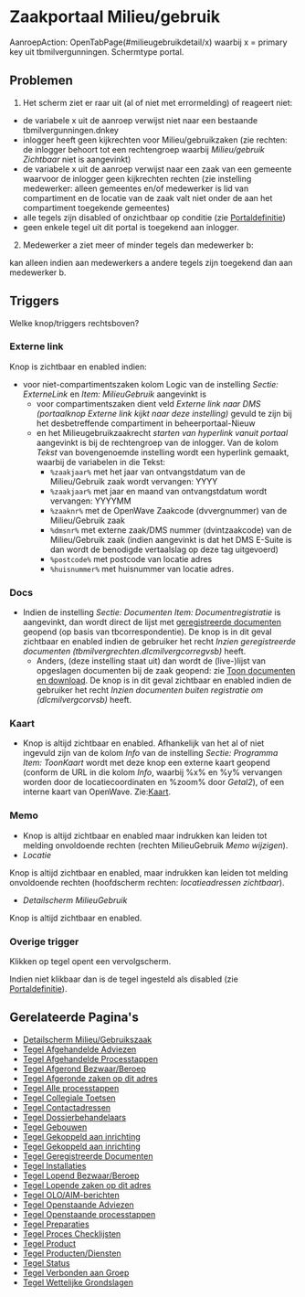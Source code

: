 # Zaakportaal Milieu/gebruik

AanroepAction: OpenTabPage(#milieugebruikdetail/x) waarbij x = primary key uit tbmilvergunningen.
Schermtype portal.

## Problemen

1. Het scherm ziet er raar uit (al of niet met errormelding) of reageert niet:

- de variabele x uit de aanroep verwijst niet naar een bestaande tbmilvergunningen.dnkey
- inlogger heeft geen kijkrechten voor Milieu/gebruikzaken (zie rechten: de inlogger behoort tot een rechtengroep waarbij _Milieu/gebruik Zichtbaar_ niet is aangevinkt)
- de variabele x uit de aanroep verwijst naar een zaak van een gemeente waarvoor de inlogger geen kijkrechten rechten (zie instelling medewerker: alleen gemeentes en/of medewerker is lid van compartiment en de locatie van de zaak valt niet onder de aan het compartiment toegekende gemeentes)
- alle tegels zijn disabled of onzichtbaar op conditie (zie [Portaldefinitie](/instellen_inrichten/portaldefinitie/README.md))
- geen enkele tegel uit dit portal is toegekend aan inlogger.

2. Medewerker a ziet meer of minder tegels dan medewerker b:

kan alleen indien aan medewerkers a andere tegels zijn toegekend dan aan medewerker b.

## Triggers

Welke knop/triggers rechtsboven?

### Externe link

Knop is zichtbaar en enabled indien:

- voor niet-compartimentszaken kolom Logic van de instelling _Sectie: ExterneLink_ en _Item: MilieuGebruik_ aangevinkt is
  - voor compartimentszaken dient veld _Externe link naar DMS (portaalknop Externe link kijkt naar deze instelling)_ gevuld te zijn bij het desbetreffende compartiment in beheerportaal-Nieuw
  - en het Milieugebruikzaakrecht _starten van hyperlink vanuit portaal_ aangevinkt is bij de rechtengroep van de inlogger. Van de kolom _Tekst_ van bovengenoemde instelling wordt een hyperlink gemaakt, waarbij de variabelen in die Tekst:
    - `%zaakjaar%` met het jaar van ontvangstdatum van de Milieu/Gebruik zaak wordt vervangen: YYYY
    - `%zaakjaar%` met jaar en maand van ontvangstdatum wordt vervangen: YYYYMM
    - `%zaaknr%` met de OpenWave Zaakcode (dvvergnummer) van de Milieu/Gebruik zaak
    - `%dmsnr%` met externe zaak/DMS nummer (dvintzaakcode) van de Milieu/Gebruik zaak (indien aangevinkt is dat het DMS E-Suite is dan wordt de benodigde vertaalslag op deze tag uitgevoerd)
    - `%postcode%` met postcode van locatie adres
    - `%huisnummer%` met huisnummer van locatie adres.

### Docs

- Indien de instelling _Sectie: Documenten Item: Documentregistratie_ is aangevinkt, dan wordt direct de lijst met [geregistreerde documenten](/probleemoplossing/module_overstijgende_schermen/geregistreerde_documenten/README.md) geopend (op basis van tbcorrespondentie). De knop is in dit geval zichtbaar en enabled indien de gebruiker het recht _Inzien geregistreerde documenten (tbmilvergrechten.dlcmilvergcorregvsb)_ heeft.
  - Anders, (deze instelling staat uit) dan wordt de (live-)lijst van opgeslagen documenten bij de zaak geopend: zie [Toon documenten en download](/probleemoplossing/programmablokken/toon_documenten_en_download.md). De knop is in dit geval zichtbaar en enabled indien de gebruiker het recht _Inzien documenten buiten registratie om (dlcmilvergcorvsb)_ heeft.

### Kaart

- Knop is altijd zichtbaar en enabled. Afhankelijk van het al of niet ingevuld zijn van de kolom _Info_ van de instelling _Sectie: Programma Item: ToonKaart_ wordt met deze knop een externe kaart geopend (conform de URL in die kolom _Info_, waarbij %x% en %y% vervangen worden door de locatiecoordinaten en %zoom% door _Getal2_), of een interne kaart van OpenWave. Zie:[Kaart](/probleemoplossing/module_overstijgende_schermen/kaart.md).

### Memo

- Knop is altijd zichtbaar en enabled maar indrukken kan leiden tot melding onvoldoende rechten (rechten MilieuGebruik _Memo wijzigen_).
- _Locatie_

Knop is altijd zichtbaar en enabled, maar indrukken kan leiden tot melding onvoldoende rechten (hoofdscherm rechten: _locatieadressen zichtbaar_).

- _Detailscherm MilieuGebruik_

Knop is altijd zichtbaar en enabled.

### Overige trigger

Klikken op tegel opent een vervolgscherm.

Indien niet klikbaar dan is de tegel ingesteld als disabled (zie [Portaldefinitie](/instellen_inrichten/portaldefinitie/README.md)).

## Gerelateerde Pagina's

- [Detailscherm Milieu/Gebruikszaak](/probleemoplossing/portalen_en_moduleschermen/zaakportaal_milieu_gebruik/detailscherm_milieu_gebruikszaken.md)
- [Tegel Afgehandelde Adviezen](/probleemoplossing/portalen_en_moduleschermen/zaakportaal_milieu_gebruik/tegel_afgehandelde_adviezen.md)
- [Tegel Afgehandelde Processtappen](/probleemoplossing/portalen_en_moduleschermen/zaakportaal_milieu_gebruik/tegel_afgehandelde_processtappen.md)
- [Tegel Afgerond Bezwaar/Beroep](/probleemoplossing/portalen_en_moduleschermen/zaakportaal_milieu_gebruik/tegel_afgerond_bezwaar_beroep.md)
- [Tegel Afgeronde zaken op dit adres](/probleemoplossing/portalen_en_moduleschermen/zaakportaal_milieu_gebruik/tegel_afgesloten_zaken_op_dit_adres.md)
- [Tegel Alle processtappen](/probleemoplossing/portalen_en_moduleschermen/zaakportaal_milieu_gebruik/tegel_alle_processtappen.md)
- [Tegel Collegiale Toetsen](/probleemoplossing/portalen_en_moduleschermen/zaakportaal_milieu_gebruik/tegel_collegiale_toetsen.md)
- [Tegel Contactadressen](/probleemoplossing/portalen_en_moduleschermen/zaakportaal_milieu_gebruik/tegel_contactadressen.md)
- [Tegel Dossierbehandelaars](/probleemoplossing/portalen_en_moduleschermen/zaakportaal_milieu_gebruik/tegel_dossierbehandelaars.md)
- [Tegel Gebouwen](/probleemoplossing/portalen_en_moduleschermen/zaakportaal_milieu_gebruik/tegel_gebouwen.md)
- [Tegel Gekoppeld aan inrichting](/probleemoplossing/portalen_en_moduleschermen/zaakportaal_milieu_gebruik/tegel_gekoppeld_aan_inrichting.md)
- [Tegel Gekoppeld aan inrichting](/probleemoplossing/portalen_en_moduleschermen/zaakportaal_milieu_gebruik.md)
- [Tegel Geregistreerde Documenten](/probleemoplossing/portalen_en_moduleschermen/zaakportaal_milieu_gebruik/tegel_geregistreerde_documenten.md)
- [Tegel Installaties](/probleemoplossing/portalen_en_moduleschermen/zaakportaal_milieu_gebruik/tegel_installaties.md)
- [Tegel Lopend Bezwaar/Beroep](/probleemoplossing/portalen_en_moduleschermen/zaakportaal_milieu_gebruik/tegel_lopend_bezwaar_beroep.md)
- [Tegel Lopende zaken op dit adres](/probleemoplossing/portalen_en_moduleschermen/zaakportaal_milieu_gebruik/tegel_lopende_zaken_op_dit_adres.md)
- [Tegel OLO/AIM-berichten](/probleemoplossing/portalen_en_moduleschermen/zaakportaal_milieu_gebruik/tegel_olo-aim-berichten.md)
- [Tegel Openstaande Adviezen](/probleemoplossing/portalen_en_moduleschermen/zaakportaal_milieu_gebruik/tegel_openstaande_adviezen.md)
- [Tegel Openstaande processtappen](/probleemoplossing/portalen_en_moduleschermen/zaakportaal_milieu_gebruik/tegel_openstaande_processtappen.md)
- [Tegel Preparaties](/probleemoplossing/portalen_en_moduleschermen/zaakportaal_milieu_gebruik/tegel_preparaties.md)
- [Tegel Proces Checklijsten](/probleemoplossing/portalen_en_moduleschermen/zaakportaal_milieu_gebruik/tegel_proces_checklijsten.md)
- [Tegel Product](/probleemoplossing/portalen_en_moduleschermen/zaakportaal_milieu_gebruik/tegel_product.md)
- [Tegel Producten/Diensten](/probleemoplossing/portalen_en_moduleschermen/zaakportaal_milieu_gebruik/tegel_producten_diensten.md)
- [Tegel Status](/probleemoplossing/portalen_en_moduleschermen/zaakportaal_milieu_gebruik/tegel_status.md)
- [Tegel Verbonden aan Groep](/probleemoplossing/portalen_en_moduleschermen/zaakportaal_milieu_gebruik/tegel_verbonden_aan_groep.md)
- [Tegel Wettelijke Grondslagen](/probleemoplossing/portalen_en_moduleschermen/zaakportaal_milieu_gebruik/tegel_wettelijke_grondslagen.md)
